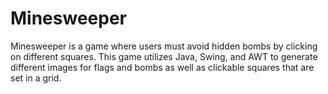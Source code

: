 # Minesweeper 
Minesweeper is a game where users must avoid hidden bombs by clicking on different squares. This game utilizes Java, Swing, and AWT to generate different images for flags and bombs as well as clickable squares that are set in a grid.
